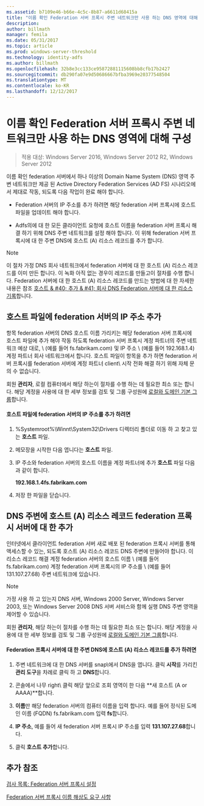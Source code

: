 ```yaml
---
ms.assetid: b7109e46-b66e-4c5c-8b87-a6611d68415a
title: "이름 확인 Federation 서버 프록시 주변 네트워크만 사용 하는 DNS 영역에 대해 구성"
description: 
author: billmath
manager: femila
ms.date: 05/31/2017
ms.topic: article
ms.prod: windows-server-threshold
ms.technology: identity-adfs
ms.author: billmath
ms.openlocfilehash: 32b8e3cc133ce95872881115608bb8cfb17b2427
ms.sourcegitcommit: db290fa07e9d50686667bfba3969e20377548504
ms.translationtype: MT
ms.contentlocale: ko-KR
ms.lasthandoff: 12/12/2017
---
```

# <a name="configure-name-resolution-for-a-federation-server-proxy-in-a-dns-zone-that-serves-only-the-perimeter-network"></a>이름 확인 Federation 서버 프록시 주변 네트워크만 사용 하는 DNS 영역에 대해 구성

>적용 대상: Windows Server 2016, Windows Server 2012 R2, Windows Server 2012

이름 확인 federation 서버에서 하나 이상의 Domain Name System \(DNS\) 영역 주변 네트워크만 제공 된 Active Directory Federation Services \(AD FS\) 시나리오에서 제대로 작동, 되도록 다음 작업이 완료 해야 합니다.  
  
-   Federation 서버의 IP 주소를 추가 하려면 해당 federation 서버 프록시에 호스트 파일을 업데이트 해야 합니다.  
  
-   Adfs의에 대 한 모든 클라이언트 요청에 호스트 이름을 federation 서버 프록시 해결 하기 위해 DNS 주변 네트워크를 설정 해야 합니다. 이 위해 federation 서버 프록시에 대 한 주변 DNS에 호스트 \(A\) 리소스 레코드를 추가 합니다.  
  
> [!NOTE]  
> 이 절차 가정 DNS 회사 네트워크에서 federation 서버에 대 한 호스트 \(A\) 리소스 레코드를 이미 만든 합니다. 이 녹화 아직 없는 경우이 레코드를 만들고이 절차를 수행 합니다. Federation 서버에 대 한 호스트 \(A\) 리소스 레코드를 만드는 방법에 대 한 자세한 내용은 참조 [호스트 & #40; 추가 & #41; 회사 DNS Federation 서버에 대 한 리소스 기록](Add-a-Host--A--Resource-Record-to-Corporate-DNS-for-a-Federation-Server.md)합니다.  
  
## <a name="add-the-ip-address-of-a-federation-server-to-the-hosts-file"></a>호스트 파일에 federation 서버의 IP 주소 추가  
항목 federation 서버의 DNS 호스트 이름 가리키는 해당 federation 서버 프록시에 호스트 파일에 추가 해야 작동 하도록 federation 서버 프록시 계정 파트너의 주변 네트워크 예상 대로, \ (예를 들어 fs.fabrikam.com\) 및 IP 주소 \ (예를 들어 192.168.1.4\) 계정 파트너 회사 네트워크에서 합니다. 호스트 파일이 항목을 추가 하면 federation 서버 프록시를 federation 서버에 계정 파트너 client\ 시작 전화 해결 하기 위해 자체 문의 수 없습니다.  
  
회원 **관리자**, 로컬 컴퓨터에서 해당 하는이 절차를 수행 하는 데 필요한 최소 또는 합니다.  해당 계정을 사용에 대 한 세부 정보를 검토 및 그룹 구성원에 [로컬와 도메인 기본 그룹](https://go.microsoft.com/fwlink/?LinkId=83477)합니다.   
  
#### <a name="to-add-the-ip-address-of-a-federation-server-to-the-hosts-file"></a>호스트 파일에 federation 서버의 IP 주소를 추가 하려면  
  
1.  %Systemroot%\\Winnt\\System32\\Drivers 디렉터리 폴더로 이동 하 고 찾고 있는 **호스트** 파일.  
  
2.  메모장을 시작한 다음 엽니다는 **호스트** 파일.  
  
3.  IP 주소와 federation 서버의 호스트 이름을 계정 파트너에 추가 **호스트** 파일 다음과 같이 합니다.  
  
    **192.168.1.4fs.fabrikam.com**  
  
4.  저장 한 파일을 닫습니다.  
  
## <a name="add-a-host-a-resource-record-to-perimeter-dns-for-a-federation-server-proxy"></a>DNS 주변에 호스트 \(A\) 리소스 레코드 federation 프록시 서버에 대 한 추가  
인터넷에서 클라이언트 federation 서버 새로 배포 된 federation 프록시 서버를 통해 액세스할 수 있는, 되도록 호스트 \(A\) 리소스 레코드 DNS 주변에 만들어야 합니다. 이 리소스 레코드 해결 계정 federation 서버의 호스트 이름 \ (예를 들어 fs.fabrikam.com\) 계정 federation 서버 프록시의 IP 주소를 \ (예를 들어 131.107.27.68\) 주변 네트워크에 있습니다.  
  
> [!NOTE]  
> 가정 사용 하 고 있는지 DNS 서버, Windows 2000 Server, Windows Server 2003, 또는 Windows Server 2008 DNS 서버 서비스와 함께 실행 DNS 주변 영역을 제어할 수 있습니다.  
  
회원 **관리자**, 해당 하는이 절차를 수행 하는 데 필요한 최소 또는 합니다.  해당 계정을 사용에 대 한 세부 정보를 검토 및 그룹 구성원에 [로컬와 도메인 기본 그룹](https://go.microsoft.com/fwlink/?LinkId=83477)합니다.   
  
#### <a name="to-add-a-host-a-resource-record-to-perimeter-dns-for-a-federation-server-proxy"></a>Federation 프록시 서버에 대 한 주변 DNS에 호스트 \(A\) 리소스 레코드를 추가 하려면  
  
1.  주변 네트워크에 대 한 DNS 서버를 snap\에서 DNS을 엽니다. 클릭 **시작**를 가리킨 **관리 도구**을 차례로 클릭 하 고 **DNS**합니다.  
  
2.  콘솔에서 나무 right\ 클릭 해당 앞으로 조회 영역이 한 다음 **새 호스트 \(A or AAAA\)**합니다.  
  
3.  **이름**만 해당 federation 서버의 컴퓨터 이름을 입력 합니다. 예를 들어 정식된 도메인 이름 \(FQDN\) fs.fabrikam.com 입력 **fs**합니다.  
  
4.  **IP 주소**, 예를 들어 새 federation 서버 프록시 IP 주소를 입력 **131.107.27.68**합니다.  
  
5.  클릭 **호스트 추가**합니다.  
  
## <a name="additional-references"></a>추가 참조  
[검사 목록: Federation 서버 프록시 설정](Checklist--Setting-Up-a-Federation-Server-Proxy.md)  
  
[Federation 서버 프록시 이름 해상도 요구 사항](https://technet.microsoft.com/library/dd807055.aspx)  
  

